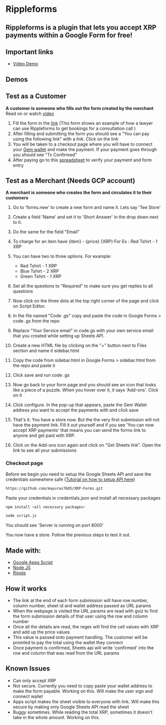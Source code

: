 # Rippleforms

## Rippleforms is a plugin that lets you accept XRP payments within a Google Form for free!

## Important links

- [Video Demo](https://youtu.be/YIvn_5wuJl8)

## Demos

## Test as a Customer

**A customer is someone who fills out the form created by the merchant**
Read on or watch [video](https://youtu.be/oNN7IMi4Ilc)

1.  Fill the form in the [link](https://forms.gle/pEQc4voG2EZNXEBh7) (This form shows an example of how a lawyer can use Rippleforms to get bookings for a consultation call )
2.  After filling and submitting the form you should see a "You can pay using the following link" with a link. Click on the link
3.  You will be taken to a checkout page where you will have to connect your [Gem wallet](https://gemwallet.app/) and make the payment. If your payment goes through you should see "Tx Confirmed"
4.  After paying go to this [spreadsheet](https://docs.google.com/spreadsheets/d/1-VKBKjVPnGRVzJmhxQSug7tYSFxtZt4Nx6bUUygo8/edit?resourcekey#gid=985907363) to verify your payment and form entry

## Test as a Merchant (Needs GCP account)

**A merchant is someone who creates the form and circulates it to their customers**

1. Go to 'forms.new' to create a new form and name it. Lets say 'Tee Store'
2. Create a field 'Name' and set it to 'Short Answer' in the drop down next to it.
3. Do the same for the field "Email"

4. To charge for an item have {item} - {price} {XRP} For Ex : Red Tshirt - 1 XRP
5. You can have two to three options. For example:

   - Red Tshirt - 1 XRP
   - Blue Tshirt - 2 XRP
   - Green Tshirt - 1 XRP

6. Set all the questions to "Required" to make sure you get replies to all questions

7. Now click on the three dots at the top right corner of the page and click on Script Editor.
8. In the file named "Code .gs" copy and paste the code in Google Forms > code .gs from the repo
9. Replace "Your Service email" in code.gs with your own service email that you created while setting up Sheets API.
10. Create a new HTML file by clicking on the "+" button next to Files section and name it sidebar.html
11. Copy the code from sidebar.html in Google Forms > sidebar.html from the repo and paste it
12. Click save and run code .gs
13. Now go back to your form page and you should see an icon that looks like a piece of a puzzle. When you hover over it, it says 'Add-ons'. Click on it
14. Click configure. In the pop-up that appears, paste the Gem Wallet address you want to accept the payments with and click save
15. That's it. You have a store now. But the the very first submission will not have the payment link. Fill it out yourself and if you see 'You can now accept XRP payments' that means you can send the forms link to anyone and get paid with XRP.

16. Click on the Add-ons icon again and click on "Get Sheets link". Open the link to see all your submissions

### Checkout page

Before we begin you need to setup the Google Sheets API and save the credentials somewhere safe ([Tutorial on how to setup API here](https://youtu.be/PFJNJQCU_lo))

```sh
https://github.com/mayuras7685/XRP-Forms.git
```

Paste your credentials in credentials.json and install all necessary packages

```sh
npm install <all necessary packages>
```

```sh
node script.js
```

You should see 'Server is running on port 8000'

You now have a store. Follow the previous steps to test it out.

## Made with:

- [Google Apps Script](https://developers.google.com/apps-script)
- [Node JS](https://nodejs.org/en)
- [Ripple](https://xrpl.org/)

## How it works

- The link at the end of each form submission will have row number, column number, sheet id and wallet address passed as URL params
- When the webpage is visited the URL params are read with gviz to find the form submission details of that user using the row and column number
- Once all the details are read, the regex will find the cell values with XRP and add up the price values
- This value is passed onto payment handling. The customer will be promted to pay the total using the wallet they connect
- Once payment is confirmed, Sheets api will write 'confirmed' into the row and column that was read from the URL params

## Known Issues

- Can only accept XRP
- Not secure. Currently you need to copy paste your wallet address to make the form payable. Working on this. Will make the user sign and connect wallet
- Apps script makes the sheet visible to everyone with link. Will make this secure by making only Google Sheets API read the sheet
- Buggy sometimes. While reading the total XRP, sometimes it doesn't take in the whole amount. Working on this.
